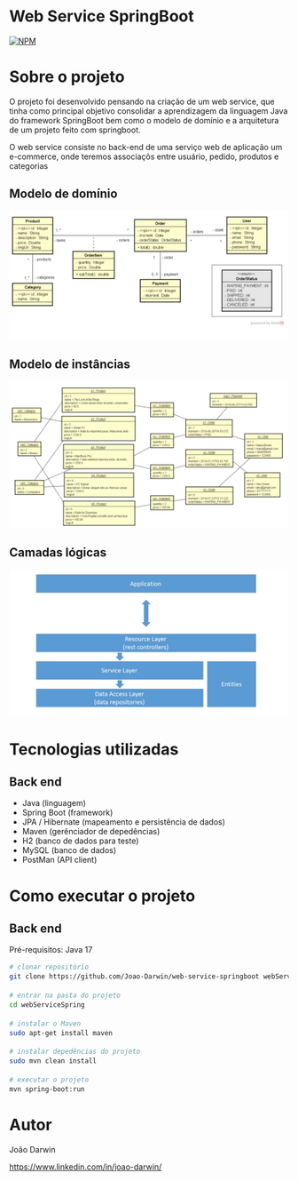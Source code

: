 # Web Service SpringBoot
[![NPM](https://img.shields.io/npm/l/react)](https://github.com/Joao-Darwin/web-service-springboot/blob/main/LICENCE) 

# Sobre o projeto

O projeto foi desenvolvido pensando na criação de um web service, que tinha como principal objetivo consolidar a aprendizagem da linguagem Java do framework SpringBoot bem como o modelo de domínio e a arquitetura de um projeto feito com springboot.

O web service consiste no back-end de uma serviço web de aplicação um e-commerce, onde teremos associaçõs entre usuário, pedido, produtos e categorias

## Modelo de domínio
![Domínio](https://github.com/Joao-Darwin/repoImgs/blob/main/Imgs%20-%20Web%20Service%20SpringBoot/modeloDeDominio.png)

## Modelo de instâncias
![Web 1](https://github.com/Joao-Darwin/repoImgs/blob/main/Imgs%20-%20Web%20Service%20SpringBoot/modeloDeInstancias.png)

## Camadas lógicas
![Modelo Conceitual](https://github.com/Joao-Darwin/repoImgs/blob/main/Imgs%20-%20Web%20Service%20SpringBoot/camadasLogicas.png)

# Tecnologias utilizadas
## Back end
- Java (linguagem)
- Spring Boot (framework)
- JPA / Hibernate (mapeamento e persistência de dados)
- Maven (gerênciador de depedências)
- H2 (banco de dados para teste)
- MySQL (banco de dados)
- PostMan (API client)

# Como executar o projeto

## Back end
Pré-requisitos: Java 17

```bash
# clonar repositório
git clone https://github.com/Joao-Darwin/web-service-springboot webServiceSpring

# entrar na pasta do projeto
cd webServiceSpring

# instalar o Maven
sudo apt-get install maven

# instalar depedências do projeto
sudo mvn clean install

# executar o projeto
mvn spring-boot:run
```

# Autor

João Darwin

https://www.linkedin.com/in/joao-darwin/
